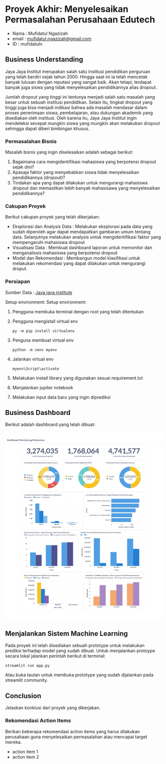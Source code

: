 # Proyek Akhir: Menyelesaikan Permasalahan Perusahaan Edutech

* Nama : Mufidatul Ngazizah
* email : mufidatul.ngazizah@gmail.com
* ID : mufidatuln

## Business Understanding
Jaya Jaya Institut merupakan salah satu institusi pendidikan perguruan yang telah berdiri sejak tahun 2000. Hingga saat ini ia telah mencetak banyak lulusan dengan reputasi yang sangat baik. Akan tetapi, terdapat banyak juga siswa yang tidak menyelesaikan pendidikannya alias dropout.

Jumlah dropout yang tinggi ini tentunya menjadi salah satu masalah yang besar untuk sebuah institusi pendidikan. Selain itu, tingkat dropout yang tinggi juga bisa menjadi indikasi bahwa ada masalah mendasar dalam proses penerimaan siswa, pembelajaran, atau dukungan akademik yang disediakan oleh institusi. Oleh karena itu, Jaya Jaya Institut ingin mendeteksi secepat mungkin siswa yang mungkin akan melakukan dropout sehingga dapat diberi bimbingan khusus. 

### Permasalahan Bisnis
Masalah bisnis yang ingin diselesaikan adalah sebagai berikut:
1. Bagaimana cara mengidentifikasi mahasiswa yang berpotensi dropout sejak dini?
2. Apasaja faktor yang menyebabkan siswa tidak menyelesaikan pendidikannya (dropout)?
3. Tindakan apa yang dapat dilakukan untuk mengurangi mahasiswa dropout dan memastikan lebih banyak mahasisawa yang menyelesaikan pendidikannya?

### Cakupan Proyek
Berikut cakupan proyek yang telah dikerjakan:
* Eksplorasi dan Analysis Data : Melakukan eksplorasi pada data yang sudah diperoleh agar dapat mendapatkan gambaran umum tentang data. Selanjutnya melakukan analysis untuk mengidentifikasi faktor yang mempengaruhi mahasiswa dropout
* Visualisasi Data : Membuat dashboard laporan untuk memonitor dan menganalissis mahasiswa yang berpotensi dropout
* Model dan Rekomendasi : Membangun model klasifikasi untuk melakukan rekomendasi yang dapat dilakukan untuk mengurangi droput.

### Persiapan

Sumber Data : [Jaya jaya institute]('data.csv')

Setup environment:
Setup environment:
1. Pengguna membuka terminal dengan root yang telah ditentukan
2. Pengguna mengistall virtual env
   
   ```
   py -m pip install virtualenv

   ```

4. Penguna membuat virtual env
   ```
   python -m venv myenv
   ```
   
4. Jalankan virtual env
   ```
   myenv\Script\activate
   ```
   
7. Melakukan install library yang digunakan sesuai requirement.txt
8. Menjalankan jupiter notebook
9. Melakukan input data baru yang ingin diprediksi


## Business Dashboard
Berikut adalah dashboard yang telah dibuat:

![Dashboard](https://github.com/mufidatuln/Proyek-Menyelesaikan-Permasalahan-Institusi-Pendidikan/blob/main/Dashboard%20Monitoring%20Mahasiswa-1.jpg)



## Menjalankan Sistem Machine Learning
Pada proyek ini telah disediakan sebuah prototype untuk melakukan prediksi terhadap model yang sudah dibuat. Untuk menjalankan protoype secara lokal jalankan perintah berikut di terminal: 

```
streamlit run app.py
```
Atau buka tautan untuk membuka prototype yang sudah dijalankan pada streamlit community.
## Conclusion
Jelaskan konklusi dari proyek yang dikerjakan.

### Rekomendasi Action Items
Berikan beberapa rekomendasi action items yang harus dilakukan perusahaan guna menyelesaikan permasalahan atau mencapai target mereka.
- action item 1
- action item 2
